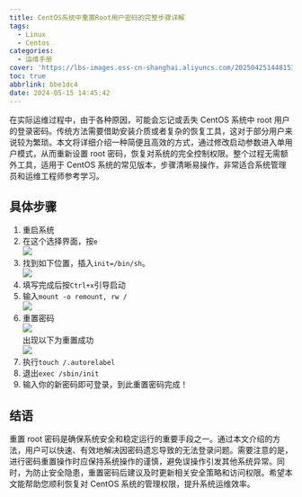 ```yaml
---
title: CentOS系统中重置Root用户密码的完整步骤详解
tags:
  - Linux
  - Centos
categories:
  - 运维手册
cover: 'https://lbs-images.oss-cn-shanghai.aliyuncs.com/20250425144815357.png'
toc: true
abbrlink: bbe1dc4
date: 2024-05-15 14:45:42
---
```


在实际运维过程中，由于各种原因，可能会忘记或丢失 CentOS 系统中 root 用户的登录密码。传统方法需要借助安装介质或者复杂的恢复工具，这对于部分用户来说较为繁琐。本文将详细介绍一种简便且高效的方式，通过修改启动参数进入单用户模式，从而重新设置 root 密码，恢复对系统的完全控制权限。整个过程无需额外工具，适用于 CentOS 系统的常见版本，步骤清晰易操作，非常适合系统管理员和运维工程师参考学习。

<!-- more -->

## 具体步骤

1.  重启系统
2.  在这个选择界面，按`e`\
    ![](https://lbs-images.oss-cn-shanghai.aliyuncs.com/20250425144409924.png)
3.  找到如下位置，插入`init=/bin/sh`。\
    ![](https://lbs-images.oss-cn-shanghai.aliyuncs.com/20250425144409940.png)
4.  填写完成后按`Ctrl+x`引导启动
5.  输入`mount -o remount, rw /`\
    ![](https://lbs-images.oss-cn-shanghai.aliyuncs.com/20250425144409981.png)
6.  重置密码\
    ![](https://lbs-images.oss-cn-shanghai.aliyuncs.com/20250425144409937.png)\
    出现以下为重置成功\
    ![](https://lbs-images.oss-cn-shanghai.aliyuncs.com/20250425144409928.png)
7.  执行`touch /.autorelabel`
8.  退出`exec /sbin/init`
9.  输入你的新密码即可登录，到此重置密码完成！

## 结语

重置 root 密码是确保系统安全和稳定运行的重要手段之一。通过本文介绍的方法，用户可以快速、有效地解决因密码遗忘导致的无法登录问题。需要注意的是，进行密码重置操作时应保持系统操作的谨慎，避免误操作引发其他系统异常。同时，为防止安全隐患，重置密码后建议及时更新相关安全策略和访问权限。希望本文能帮助您顺利恢复对 CentOS 系统的管理权限，提升系统运维效率。